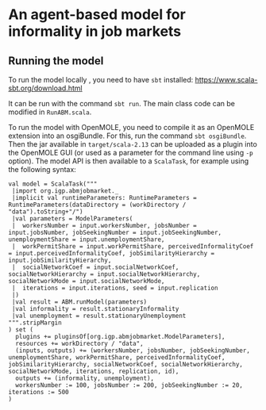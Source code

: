 
# An agent-based model for informality in job markets


## Running the model

To run the model locally , you need to have `sbt` installed: https://www.scala-sbt.org/download.html

It can be run with the command `sbt run`. The main class code can be modified in `RunABM.scala`.

To run the model with OpenMOLE, you need to compile it as an OpenMOLE extension into an osgiBundle. For this, run the command `sbt osgiBundle`. Then the jar available in `target/scala-2.13` can be uploaded as a plugin into the OpenMOLE GUI (or used as a parameter for the command line using `-p` option). The model API is then available to a `ScalaTask`, for example using the following syntax:

```
val model = ScalaTask("""
 |import org.igp.abmjobmarket._
 |implicit val runtimeParameters: RuntimeParameters = RuntimeParameters(dataDirectory = (workDirectory / "data").toString+"/")
 |val parameters = ModelParameters(
 |  workersNumber = input.workersNumber, jobsNumber = input.jobsNumber, jobSeekingNumber = input.jobSeekingNumber, unemploymentShare = input.unemploymentShare,
 |  workPermitShare = input.workPermitShare, perceivedInformalityCoef = input.perceivedInformalityCoef, jobSimilarityHierarchy = input.jobSimilarityHierarchy,
 |  socialNetworkCoef = input.socialNetworkCoef, socialNetworkHierarchy = input.socialNetworkHierarchy, socialNetworkMode = input.socialNetworkMode, 
 |  iterations = input.iterations, seed = input.replication
 |)
 |val result = ABM.runModel(parameters)
 |val informality = result.stationaryInformality
 |val unemployment = result.stationaryUnemployment
""".stripMargin
) set (
  plugins += pluginsOf[org.igp.abmjobmarket.ModelParameters],
  resources += workDirectory / "data",
  (inputs, outputs) += (workersNumber, jobsNumber, jobSeekingNumber, unemploymentShare, workPermitShare, perceivedInformalityCoef, jobSimilarityHierarchy, socialNetworkCoef, socialNetworkHierarchy, socialNetworkMode, iterations, replication, id),
  outputs += (informality, unemployment),
  workersNumber := 100, jobsNumber := 200, jobSeekingNumber := 20, iterations := 500
)
```



